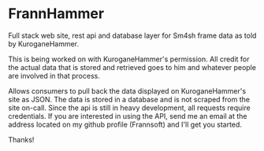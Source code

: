 # FrannHammer
Full stack web site, rest api and database layer for Sm4sh frame data as told by KuroganeHammer.

This is being worked on with KuroganeHammer's permission.  All credit for the actual data that is stored and retrieved goes to him and 
whatever people are involved in that process.

Allows consumers to pull back the data displayed on KuroganeHammer's site as JSON.  The data is stored in a database and is not 
scraped from the site on-call.  Since the api is still in heavy development, all requests require credentials.  If you are interested 
in using the API, send me an email at the address located on my github profile (Frannsoft) and I'll get you started.

Thanks!
